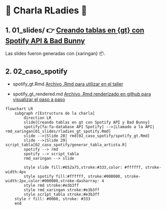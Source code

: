 # 💜 Charla RLadies 💜 

## **1. 01_slides/** 👉 [Creando tablas en {gt} con Spotify API & Bad Bunny](https://karbartolome.github.io/gt-spotify/01_slides/rladies_gt_spotify.html)

 Las slides fueron generadas con {xaringan} 📦. 

## **2. 02_caso_spotify**

  - spotify_gt.Rmd
      [Archivo .Rmd para utilizar en el taller](https://github.com/karbartolome/gt-spotify/blob/main/02_caso_spotify/spotify_gt.Rmd)
      
  - spotify_gt_rendered.md
      [Archivo .Rmd renderizado en github para visualizar el paso a paso](https://github.com/karbartolome/gt-spotify/blob/main/02_caso_spotify/spotify_gt_rendered.md)
 

```mermaid
flowchart LR
    subgraph r[Estructura de la charla]
        direction LR
        slide[Creando tablas en gt con Spotify API y Bad Bunny]
        spotify[fa:fa-database API Spotify] -->|Llamado a la API| rmd_xaringan[01_slides/rladies_gt_spotify.Rmd]
        slide -->|Slide 28| rmd[02_caso_spotify/spotify_gt.Rmd]
        slide -->|Slide 29| script_tabla[02_caso_spotify/generar_tabla_artista.R]
        spotify --> rmd
        spotify --> script_tabla
        rmd_xaringan --> slide

        style slide fill:#652a75,stroke:#333,color: #ffffff, stroke-width:4px
        style spotify fill:#ffffff, stroke:#000000, stroke-width:2px,color:#000000,stroke-dasharray: 4
        style rmd stroke:#e3b3ff
        style rmd_xaringan stroke:#e3b3ff
        style script_tabla stroke:#e3b3ff
    style r fill: #0000, stroke: #333
    end

```
